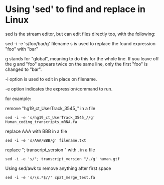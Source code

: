 # Using 'sed' to find and replace in Linux
sed is the stream editor, but can edit files directly too, with the following:

sed -i -e 's/foo/bar/g' filename
s is used to replace the found expression "foo" with "bar"

g stands for "global", meaning to do this for the whole line. If you leave off the g and "foo" appears twice on the same line, only the first "foo" is changed to "bar".

-i option is used to edit in place on filename.

-e option indicates the expression/command to run.


for example:


remove "hg19_ct_UserTrack_3545_" in a file
```
sed -i -e 's/hg19_ct_UserTrack_3545_//g' Human_coding_transcripts_mRNA.fa
```

replace AAA with BBB in a file
```
sed -i -e 's/AAA/BBB/g' filename.txt
```

replace "; transcript_version " with . in a file
```
sed -i -e 's/"; transcript_version "/./g' human.gtf
```

Using sed/awk to remove anything after first space
```
sed -i -e 's/\s.*$//' cpat_merge_test.fa     
```

